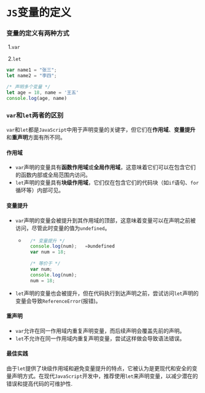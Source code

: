 # `JS`变量的定义

### 变量的定义有两种方式

​	1.`var`	

​	2.`let`

```js
var name1 = "张三";
let name2 = "李四";

/* 声明多个变量 */
let age = 18, name = '王五'
console.log(age, name)
```



### `var`和`let`两者的区别

`var`和`let`都是`JavaScript`中用于声明变量的关键字，但它们在**作用域**、**变量提升**和**重声明**方面有所不同。

#### 作用域

- `var`声明的变量具有**函数作用域**或**全局作用域**，这意味着它们可以在包含它们的函数内部或全局范围内访问。
- `let`声明的变量具有**块级作用域**，它们仅在包含它们的代码块（如`if`语句、`for`循环等）内部可见。

#### 变量提升

- `var`声明的变量会被提升到其作用域的顶部，这意味着变量可以在声明之前被访问，尽管此时变量的值为`undefined`。

	- ```js
		/* 变量提升 */
		console.log(num);	=》undefined
		var num = 18;
		
		/* 等价于 */
		var num;
		console.log(num);
		num = 18;
		```

- `let`声明的变量也会被提升，但在代码执行到达声明之前，尝试访问`let`声明的变量会导致`ReferenceError`(报错)。

#### 重声明

- `var`允许在同一作用域内重复声明变量，而后续声明会覆盖先前的声明。
- `let`不允许在同一作用域内重复声明变量，尝试这样做会导致语法错误。

#### 最佳实践

由于`let`提供了块级作用域和避免变量提升的特点，它被认为是更现代和安全的变量声明方式。在现代`JavaScript`开发中，推荐使用`let`来声明变量，以减少潜在的错误和提高代码的可维护性.























